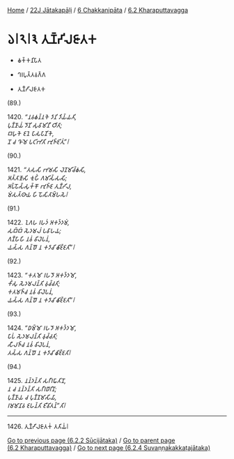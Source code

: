 
[Home](/) / [22J Jātakapāḷi](../...md) / [6 Chakkanipāta](...md) / [6.2 Kharaputtavagga](../22J/6/6.2.md)

# 𑁬𑁇𑁨𑁇𑁩 𑀢𑀼𑀡𑁆𑀟𑀺𑀮𑀚𑀸𑀢𑀓

* 𑀙𑀓𑁆𑀓𑀦𑀺𑀧𑀸𑀢

* 𑀔𑀭𑀧𑀼𑀢𑁆𑀢𑀯𑀕𑁆𑀕

* 𑀢𑀼𑀡𑁆𑀟𑀺𑀮𑀚𑀸𑀢𑀓

(89.)

1420\. _“𑀦𑀯𑀙𑀦𑁆𑀦𑀓𑁂 𑀤𑀸𑀦𑀺 𑀤𑀺𑀬𑁆𑀬𑀢𑀺,_  
_𑀧𑀼𑀡𑁆𑀡𑀸𑀬𑀁 𑀤𑁄𑀡𑀺 𑀲𑀼𑀯𑀸𑀫𑀺𑀦𑀻 𑀞𑀺𑀢𑀸;_  
_𑀩𑀳𑀼𑀓𑁂 𑀚𑀦𑁂 𑀧𑀸𑀲𑀧𑀸𑀡𑀺𑀓𑁂,_  
_𑀦𑁄 𑀘 𑀔𑁄 𑀫𑁂 𑀧𑀝𑀺𑀪𑀸𑀢𑀺 𑀪𑀼𑀜𑁆𑀚𑀺𑀢𑀼𑀁”𑁇_  


(90.)

1421\. _“𑀢𑀲𑀲𑀺 𑀪𑀫𑀲𑀺 𑀮𑁂𑀡𑀫𑀺𑀘𑁆𑀙𑀲𑀺,_  
_𑀅𑀢𑁆𑀢𑀸𑀡𑁄𑀲𑀺 𑀓𑀼𑀳𑀺𑀁 𑀕𑀫𑀺𑀲𑁆𑀲𑀲𑀺;_  
_𑀅𑀧𑁆𑀧𑁄𑀲𑁆𑀲𑀼𑀓𑁆𑀓𑁄 𑀪𑀼𑀜𑁆𑀚 𑀢𑀼𑀡𑁆𑀟𑀺𑀮,_  
_𑀫𑀁𑀲𑀢𑁆𑀣𑀸𑀬 𑀳𑀺 𑀧𑁄𑀲𑀺𑀢𑀸𑀫𑁆𑀳𑀲𑁂𑁇_  


(91.)

1422\. _𑀑𑀕𑀳 𑀭𑀳𑀤𑀁 𑀅𑀓𑀤𑁆𑀤𑀫𑀁,_  
_𑀲𑀩𑁆𑀩𑀁 𑀲𑁂𑀤𑀫𑀮𑀁 𑀧𑀯𑀸𑀳𑀬;_  
_𑀕𑀡𑁆𑀳𑀸𑀳𑀺 𑀦𑀯𑀁 𑀯𑀺𑀮𑁂𑀧𑀦𑀁,_  
_𑀬𑀲𑁆𑀲 𑀕𑀦𑁆𑀥𑁄 𑀦 𑀓𑀤𑀸𑀘𑀺 𑀙𑀺𑀚𑁆𑀚𑀢𑀺”𑁇_  


(92.)

1423\. _“𑀓𑀢𑀫𑁄 𑀭𑀳𑀤𑁄 𑀅𑀓𑀤𑁆𑀤𑀫𑁄,_  
_𑀓𑀺𑀁𑀲𑀼 𑀲𑁂𑀤𑀫𑀮𑀦𑁆𑀢𑀺 𑀯𑀼𑀘𑁆𑀘𑀢𑀺;_  
_𑀓𑀢𑀫𑀜𑁆𑀘 𑀦𑀯𑀁 𑀯𑀺𑀮𑁂𑀧𑀦𑀁,_  
_𑀬𑀲𑁆𑀲 𑀕𑀦𑁆𑀥𑁄 𑀦 𑀓𑀤𑀸𑀘𑀺 𑀙𑀺𑀚𑁆𑀚𑀢𑀺”𑁇_  


(93.)

1424\. _“𑀥𑀫𑁆𑀫𑁄 𑀭𑀳𑀤𑁄 𑀅𑀓𑀤𑁆𑀤𑀫𑁄,_  
_𑀧𑀸𑀧𑀁 𑀲𑁂𑀤𑀫𑀮𑀦𑁆𑀢𑀺 𑀯𑀼𑀘𑁆𑀘𑀢𑀺;_  
_𑀲𑀻𑀮𑀜𑁆𑀘 𑀦𑀯𑀁 𑀯𑀺𑀮𑁂𑀧𑀦𑀁,_  
_𑀢𑀲𑁆𑀲 𑀕𑀦𑁆𑀥𑁄 𑀦 𑀓𑀤𑀸𑀘𑀺 𑀙𑀺𑀚𑁆𑀚𑀢𑀺𑁇_  


(94.)

1425\. _𑀦𑀦𑁆𑀤𑀦𑁆𑀢𑀺 𑀲𑀭𑀻𑀭𑀖𑀸𑀢𑀺𑀦𑁄,_  
_𑀦 𑀘 𑀦𑀦𑁆𑀤𑀦𑁆𑀢𑀺 𑀲𑀭𑀻𑀭𑀥𑀸𑀭𑀺𑀦𑁄;_  
_𑀧𑀼𑀡𑁆𑀡𑀸𑀬 𑀘 𑀧𑀼𑀡𑁆𑀡𑀫𑀸𑀲𑀺𑀬𑀸,_  
_𑀭𑀫𑀫𑀸𑀦𑀸𑀯 𑀚𑀳𑀦𑁆𑀢𑀺 𑀚𑀻𑀯𑀺𑀢𑀦𑁆”𑀢𑀺𑁇_  


---

1426\. 𑀢𑀼𑀡𑁆𑀟𑀺𑀮𑀚𑀸𑀢𑀓𑀁 𑀢𑀢𑀺𑀬𑀁𑁇



[Go to previous page (6.2.2 Sūcijātaka)](6.2.2.md) / [Go to parent page (6.2 Kharaputtavagga)](../22J/6/6.2.md) / [Go to next page (6.2.4 Suvaṇṇakakkaṭajātaka)](6.2.4.md)


